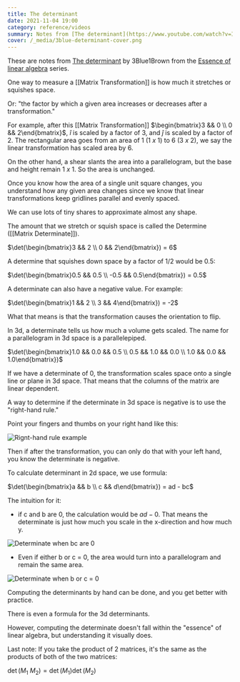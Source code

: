 ```yaml
---
title: The determinant
date: 2021-11-04 19:00
category: reference/videos
summary: Notes from [The determinant](https://www.youtube.com/watch?v=Ip3X9LOh2dk) by 3Blue1Brown from the [Essence of linear algebra](https://www.youtube.com/playlist?list=PLZHQObOWTQDPD3MizzM2xVFitgF8hE_ab) series.
cover: /_media/3blue-determinant-cover.png
---
```


These are notes from [The determinant](https://www.youtube.com/watch?v=Ip3X9LOh2dk) by 3Blue1Brown from the [Essence of linear algebra](https://www.youtube.com/playlist?list=PLZHQObOWTQDPD3MizzM2xVFitgF8hE_ab) series.

One way to measure a [[Matrix Transformation]] is how much it stretches or squishes space.

Or: "the factor by which a given area increases or decreases after a transformation."

For example, after this [[Matrix Transformation]] $\begin{bmatrix}3 && 0 \\ 0 && 2\end{bmatrix}$, $\hat{i}$ is scaled by a factor of 3, and $\hat{j}$ is scaled by a factor of 2. The rectangular area goes from an area of 1 ($1 \ x \ 1$) to 6 ($3 \ x \ 2$), we say the linear transformation has scaled area by 6.

On the other hand, a shear slants the area into a parallelogram, but the base and height remain $1 \ x \ 1$. So the area is unchanged.

Once you know how the area of a single unit square changes, you understand how any given area changes since we know that linear transformations keep gridlines parallel and evenly spaced.

We can use lots of tiny shares to approximate almost any shape.

The amount that we stretch or squish space is called the Determine ([[Matrix Determinate]]).

$\det(\begin{bmatrix}3 && 2 \\ 0 && 2\end{bmatrix}) = 6$

A determine that squishes down space by a factor of 1/2 would be 0.5:

$\det(\begin{bmatrix}0.5 && 0.5 \\ -0.5 && 0.5\end{bmatrix}) = 0.5$

A determinate can also have a negative value. For example:

$\det(\begin{bmatrix}1 && 2 \\ 3 && 4\end{bmatrix}) = -2$

What that means is that the transformation causes the orientation to flip.

In 3d, a determinate tells us how much a volume gets scaled. The name for a parallelogram in 3d space is a parallelepiped. 

$\det(\begin{bmatrix}1.0 && 0.0 && 0.5 \\ 0.5 && 1.0 && 0.0 \\ 1.0 && 0.0 && 1.0\end{bmatrix})$

If we have a determinate of 0, the transformation scales space onto a single line or plane in 3d space. That means that the columns of the matrix are linear dependent.

A way to determine if the determinate in 3d space is negative is to use the "right-hand rule."

Point your fingers and thumbs on your right hand like this:

![Rignt-hand rule example](/_media/right-hand-rules.png)

Then if after the transformation, you can only do that with your left hand, you know the determinate is negative.

To calculate determinant in 2d space, we use formula: 

$\det(\begin{bmatrix}a && b \\ c && d\end{bmatrix}) = ad - bc$

The intuition for it:

* if c and b are 0, the calculation would be $ad - 0$. That means the determinate is just how much you scale in the x-direction and how much y.

![Determinate when bc are 0](/_media/determinate-when-bc-0.png)

* Even if either b or c = 0, the area would turn into a parallelogram and remain the same area.

![Determinate when b or c =  0](/_media/determinate-when-bc-0.png)

Computing the determinants by hand can be done, and you get better with practice.

There is even a formula for the 3d determinants.

However, computing the determinate doesn't fall within the "essence" of linear algebra, but understanding it visually does.

Last note: If you take the product of 2 matrices, it's the same as the products of both of the two matrices:

$\det(M_1 \ M_2) =\det(M_1) \det(M_2)$